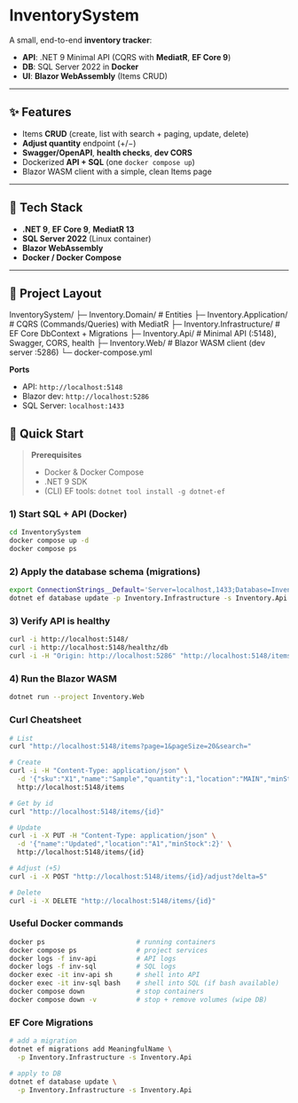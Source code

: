 # InventorySystem

A small, end-to-end **inventory tracker**:

- **API**: .NET 9 Minimal API (CQRS with **MediatR**, **EF Core 9**)
- **DB**: SQL Server 2022 in **Docker**
- **UI**: **Blazor WebAssembly** (Items CRUD)

---

## ✨ Features

- Items **CRUD** (create, list with search + paging, update, delete)
- **Adjust quantity** endpoint (+/−)
- **Swagger/OpenAPI**, **health checks**, **dev CORS**
- Dockerized **API + SQL** (one `docker compose up`)
- Blazor WASM client with a simple, clean Items page

---

## 🧱 Tech Stack

- **.NET 9**, **EF Core 9**, **MediatR 13**
- **SQL Server 2022** (Linux container)
- **Blazor WebAssembly**
- **Docker / Docker Compose**

---

## 📁 Project Layout

InventorySystem/
├─ Inventory.Domain/ # Entities
├─ Inventory.Application/ # CQRS (Commands/Queries) with MediatR
├─ Inventory.Infrastructure/ # EF Core DbContext + Migrations
├─ Inventory.Api/ # Minimal API (:5148), Swagger, CORS, health
├─ Inventory.Web/ # Blazor WASM client (dev server :5286)
└─ docker-compose.yml



**Ports**

- API: `http://localhost:5148`
- Blazor dev: `http://localhost:5286`
- SQL Server: `localhost:1433`

## 🚀 Quick Start

> **Prerequisites**  
> - Docker & Docker Compose  
> - .NET 9 SDK  
> - (CLI) EF tools: `dotnet tool install -g dotnet-ef`

### 1) Start SQL + API (Docker)

```bash
cd InventorySystem
docker compose up -d
docker compose ps
```

### 2) Apply the database schema (migrations)
```bash
export ConnectionStrings__Default='Server=localhost,1433;Database=InventoryDb;User Id=sa;Password=YourStrong!Passw0rd;TrustServerCertificate=true;'
dotnet ef database update -p Inventory.Infrastructure -s Inventory.Api
```


### 3) Verify API is healthy

```bash
curl -i http://localhost:5148/
curl -i http://localhost:5148/healthz/db
curl -i -H "Origin: http://localhost:5286" "http://localhost:5148/items?page=1&pageSize=20"
```


### 4) Run the Blazor WASM
```bash
dotnet run --project Inventory.Web
```


### Curl Cheatsheet

```bash
# List
curl "http://localhost:5148/items?page=1&pageSize=20&search="

# Create
curl -i -H "Content-Type: application/json" \
  -d '{"sku":"X1","name":"Sample","quantity":1,"location":"MAIN","minStock":0}' \
  http://localhost:5148/items

# Get by id
curl "http://localhost:5148/items/{id}"

# Update
curl -i -X PUT -H "Content-Type: application/json" \
  -d '{"name":"Updated","location":"A1","minStock":2}' \
  http://localhost:5148/items/{id}

# Adjust (+5)
curl -i -X POST "http://localhost:5148/items/{id}/adjust?delta=5"

# Delete
curl -i -X DELETE "http://localhost:5148/items/{id}"
```


### Useful Docker commands
```bash
docker ps                       # running containers
docker compose ps               # project services
docker logs -f inv-api          # API logs
docker logs -f inv-sql          # SQL logs
docker exec -it inv-api sh      # shell into API
docker exec -it inv-sql bash    # shell into SQL (if bash available)
docker compose down             # stop containers
docker compose down -v          # stop + remove volumes (wipe DB)
```


### EF Core Migrations
```bash
# add a migration
dotnet ef migrations add MeaningfulName \
  -p Inventory.Infrastructure -s Inventory.Api

# apply to DB
dotnet ef database update \
  -p Inventory.Infrastructure -s Inventory.Api
```


